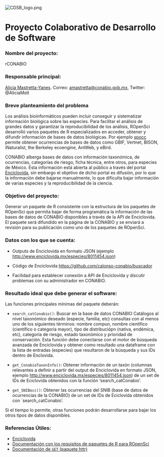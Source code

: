 ![CDSB_logo.png](CDSB_logo.png)


# Proyecto Colaborativo de Desarrollo de Software

### Nombre del proyecto:
rCONABIO

### Responsable principal:

[Alicia Mastretta-Yanes](https://github.com/AliciaMstt). Correo: amastretta@conabio.gob.mx, Twitter: @AliciaMstt

### Breve planteamiento del problema

Los análisis bioinformáticos pueden incluir conseguir y sistematizar información biológica sobre las especies. Para facilitar el análisis de grandes datos y garantizar la reproducibilidad de los análisis, ROpenSci desarrolló varios paquetes de R especializados en acceder, obtener y difundir información de bases de datos biológicas. Por ejemplo [spocc](https://github.com/ropensci/spocc) permite obtener ocurrencias de bases de datos como GBIF, Vertnet, BISON, iNaturalist, the Berkeley ecoengine, AntWeb, y eBird.

CONABIO alberga bases de datos con información taxonómica, de ocurrencias, categorías de riesgo, ficha técnica, entre otros, para especies de México. Esta información está abierta al público a través del portal [Enciclovida](http://www.enciclovida.mx/especies/8011454), sin embargo el objetivo de dicho portal es difusión, por lo que la información debe bajarse manualmente, lo que dificulta bajar información de varias especies y la reproducibilidad de la ciencia.

### Objetivo del proyecto:

Generar un paquete de R consistente con la estructura de los paquetes de ROpenSci que permita bajar de forma programática la información de las bases de datos de CONABIO disponibles a través de la API de Enciclovida. El paquete será difundido en la página de la CONABIO y se enviará a revisión para su publicación como uno de los paquetes de ROpenSci.

### Datos con los que se cuenta:

*	Outputs de Enciclovida en formato JSON (ejemplo http://www.enciclovida.mx/especies/8011454.json)

*	Código de Enciclovida https://github.com/calonso-conabio/buscador

*	Facilidad para establecer conexión a API de Enciclovida y discutir problemas con su administrador en CONABIO.

### Resultado ideal que debe generar el software:

Las funciones principales mínimas del paquete deberán:

*	`search_catConabio()`: Buscar en la base de datos CONABIO Catálogos al nivel taxonómico deseado (especie, familia, etc) consultas con al menos uno de los siguientes términos: nombre compun, nombre científico (científico o categoría mayor), tipo de distribuciópn (nativa, endémica, etc), categoría de riesgo, estado taxonómico y prioridad de conservación. Esta función debe conectarse con el motor de búsqueda avanzada de Enciclovida y obtener como resultado una dataframe con la lista de entradas (especies) que resultaron de la búsqueda y sus IDs dentro de Enclovida.

*	`get_ConabioTaxonInfo()`: Obtener información de un taxón (columnas relevantes a definir a partir del output de Enciclovida en formato JSON, ejemplo http://www.enciclovida.mx/especies/8011454.json) de un set de IDs de Eciclovida obtenidos con la función ‘search_catConabio’.

*	`get_SNIBocc()`: Obtener las ocurrencias del SNIB (base de datos de ocurrencias de la CONABIO) de un set de IDs de Eciclovida obtenidos con `search_catConabio’.


Si el tiempo lo permite, otras funciones podrán desarrollarse para bajar los otros tipos de datos disponibles.


### Referencias Útiles:


*	[Enciclovida](http://www.enciclovida.mx/)
* [Documentación con los requisitos de paquetes de R para ROpenSci](http://onboarding.ropensci.org/#files)
*	[Documentación de `GET` (paquete httr)](https://cran.r-project.org/web/packages/httr/vignettes/quickstart.html)
